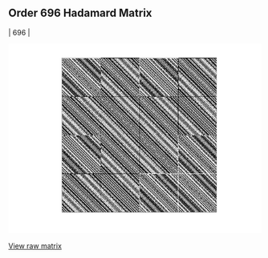 ## Order 696 Hadamard Matrix

| 696 |

<img src="696.png" class="img-responsive" alt=""> 

[View raw matrix](order696.txt)
